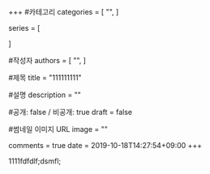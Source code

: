 +++
#카테고리
categories = [
    "",
]

series = [
    
]

#작성자
authors = [
    "",
]

#제목
title = "111111111"

#설명
description = ""

#공개: false / 비공개: true
draft = false

#썸네일 이미지 URL
image = ""

comments = true
date = 2019-10-18T14:27:54+09:00
+++

<!-- 게시글 내용 -->
1111fdfdlf;dsmfl;